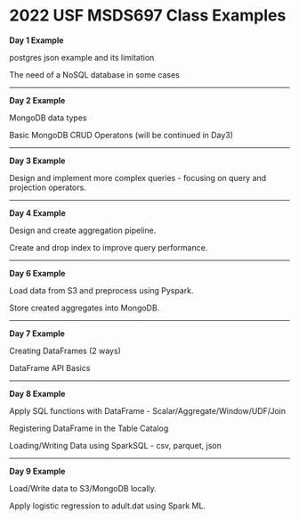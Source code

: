 # 2022 USF MSDS697 Class Examples

**Day 1 Example**

postgres json example and its limitation 

The need of a NoSQL database in some cases



--------

**Day 2 Example**

MongoDB data types

Basic MongoDB CRUD Operatons (will be continued in Day3)


--------

**Day 3 Example**

Design and implement more complex queries  - focusing on query and projection operators.

 
--------

**Day 4 Example**

Design and create aggregation pipeline.

Create and drop index to improve query performance.

--------

**Day 6 Example**

Load data from S3 and preprocess using Pyspark.

Store created aggregates into MongoDB.

--------

**Day 7 Example**

Creating DataFrames (2 ways)

DataFrame API Basics

--------

**Day 8 Example**

Apply SQL functions with DataFrame - Scalar/Aggregate/Window/UDF/Join

Registering DataFrame in the Table Catalog

Loading/Writing Data using SparkSQL - csv, parquet, json

--------

**Day 9 Example**

Load/Write data to S3/MongoDB locally.

Apply logistic regression to adult.dat using Spark ML.
